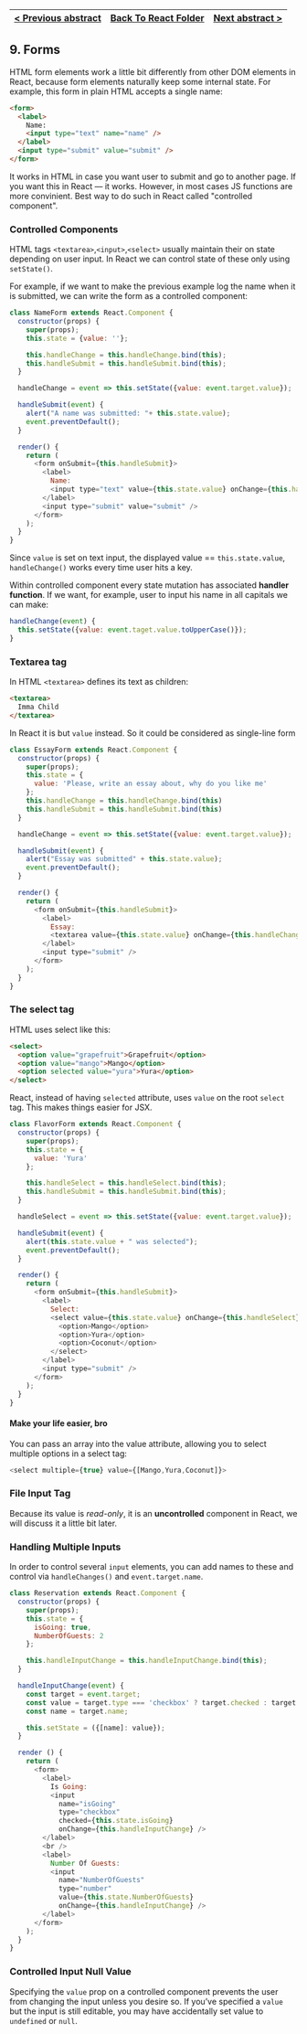 
[< Previous abstract](React__8.md) | [Back To React Folder](https://github.com/Betra/Course-Abstract/tree/master/React) | [Next abstract >](React__10.md)
----------------------- | ----------------------------|-----------------------------

## 9. Forms

  HTML form elements work a little bit differently from other DOM elements in React, because form elements naturally keep some internal state. For example, this form in plain HTML accepts a single name:

```html
<form>
  <label>
    Name:
    <input type="text" name="name" />
  </label>
  <input type="submit" value="submit" />
</form>
```

It works in HTML in case you want user to submit and go to another page. If you want this in React — it works. However, in most cases JS functions are more convinient. Best way to do such in React called "controlled component".

### Controlled Components

HTML tags `<textarea>`,`<input>`,`<select>` usually maintain their on state depending on user input. In React we can control state of these only using `setState()`.

For example, if we want to make the previous example log the name when it is submitted, we can write the form as a controlled component:

```js
class NameForm extends React.Component {
  constructor(props) {
    super(props);
    this.state = {value: ''};

    this.handleChange = this.handleChange.bind(this);
    this.handleSubmit = this.handleSubmit.bind(this);
  }

  handleChange = event => this.setState({value: event.target.value});

  handleSubmit(event) {
    alert("A name was submitted: "+ this.state.value);
    event.preventDefault();
  }

  render() {
    return (
      <form onSubmit={this.handleSubmit}>
        <label>
          Name:
          <input type="text" value={this.state.value} onChange={this.handleChange} />
        </label>
        <input type="submit" value="submit" />
      </form>
    );
  }
}
```

Since `value` is set on text input, the displayed value == `this.state.value`, `handleChange()` works every time user hits a key.

Within controlled component every state mutation has associated __handler function__. If we want, for example, user to input his name in all capitals we can make:

```js
handleChange(event) {
  this.setState({value: event.taget.value.toUpperCase()});
}
```

### Textarea tag

In HTML `<textarea>` defines its text as children:

```html
<textarea>
  Imma Child
</textarea>
```

In React it is but `value` instead. So it could be considered as single-line form

```js
class EssayForm extends React.Component {
  constructor(props) {
    super(props);
    this.state = {
      value: 'Please, write an essay about, why do you like me'
    };
    this.handleChange = this.handleChange.bind(this)
    this.handleSubmit = this.handleSubmit.bind(this)
  }

  handleChange = event => this.setState({value: event.target.value});

  handleSubmit(event) {
    alert("Essay was submitted" + this.state.value);
    event.preventDefault();
  }

  render() {
    return (
      <form onSubmit={this.handleSubmit}>
        <label>
          Essay:
          <textarea value={this.state.value} onChange={this.handleChange} />
        </label>
        <input type="submit" />
      </form>
    );
  }
}
```

### The select tag

HTML uses select like this:

```html
<select>
  <option value="grapefruit">Grapefruit</option>
  <option value="mango">Mango</option>
  <option selected value="yura">Yura</option>
</select>
```

React, instead of having `selected` attribute, uses `value` on the root `select` tag. This makes things easier for JSX.

```js
class FlavorForm extends React.Component {
  constructor(props) {
    super(props);
    this.state = {
      value: 'Yura'
    };

    this.handleSelect = this.handleSelect.bind(this);
    this.handleSubmit = this.handleSubmit.bind(this);
  }

  handleSelect = event => this.setState({value: event.target.value});

  handleSubmit(event) {
    alert(this.state.value + " was selected");
    event.preventDefault();
  }

  render() {
    return (
      <form onSubmit={this.handleSubmit}>
        <label>
          Select:
          <select value={this.state.value} onChange={this.handleSelect}>
            <option>Mango</option>
            <option>Yura</option>
            <option>Coconut</option>
          </select>
        </label>
        <input type="submit" />
      </form>
    );
  }
}
```

#### Make your life easier, bro

You can pass an array into the value attribute, allowing you to select multiple options in a select tag:

```js
<select multiple={true} value={[Mango,Yura,Coconut]}>
```

### File Input Tag

Because its value is *read-only*, it is an **uncontrolled** component in React, we will discuss it a little bit later.

### Handling Multiple Inputs

In order to control several `input` elements, you can add names to these and control via `handleChanges()` and `event.target.name`.

```js
class Reservation extends React.Component {
  constructor(props) {
    super(props);
    this.state = {
      isGoing: true,
      NumberOfGuests: 2
    };

    this.handleInputChange = this.handleInputChange.bind(this);
  }

  handleInputChange(event) {
    const target = event.target;
    const value = target.type === 'checkbox' ? target.checked : target.value;
    const name = target.name;

    this.setState = ({[name]: value});
  }

  render () {
    return (
      <form>
        <label>
          Is Going:
          <input
            name="isGoing"
            type="checkbox"
            checked={this.state.isGoing}
            onChange={this.handleInputChange} />
        </label>
        <br />
        <label>
          Number Of Guests:
          <input
            name="NumberOfGuests"
            type="number"
            value={this.state.NumberOfGuests}
            onChange={this.handleInputChange} />
        </label>
      </form>
    );
  }
}
```

### Controlled Input Null Value

  Specifying the `value` prop on a controlled component prevents the user from changing the input unless you desire so. If you’ve specified a `value` but the input is still editable, you may have accidentally set value to `undefined` or `null`.


